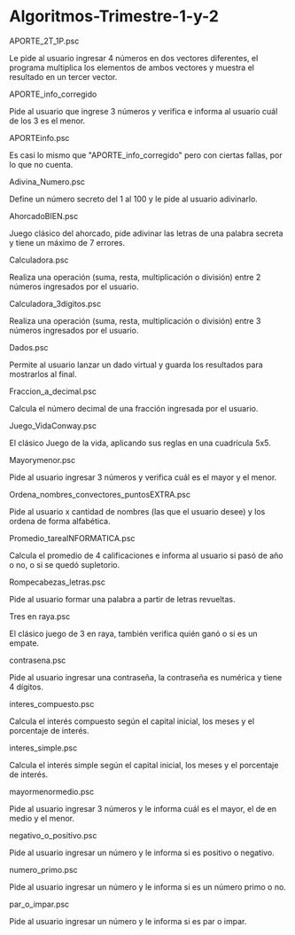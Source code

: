 # Algoritmos-Trimestre-1-y-2
APORTE_2T_1P.psc

  Le pide al usuario ingresar 4 números en dos vectores diferentes, el programa multiplica los elementos de ambos vectores y muestra el resultado en un tercer vector.

APORTE_info_corregido

  Pide al usuario que ingrese 3 números y verifica e informa al usuario cuál de los 3 es el menor.

APORTEinfo.psc

  Es casi lo mismo que "APORTE_info_corregido" pero con ciertas fallas, por lo que no cuenta.

Adivina_Numero.psc

  Define un número secreto del 1 al 100 y le pide al usuario adivinarlo.

AhorcadoBIEN.psc

  Juego clásico del ahorcado, pide adivinar las letras de una palabra secreta y tiene un máximo de 7 errores.

Calculadora.psc

  Realiza una operación (suma, resta, multiplicación o división) entre 2 números ingresados por el usuario.

Calculadora_3digitos.psc

  Realiza una operación (suma, resta, multiplicación o división) entre 3 números ingresados por el usuario.

Dados.psc

  Permite al usuario lanzar un dado virtual y guarda los resultados para mostrarlos al final.

Fraccion_a_decimal.psc

  Calcula el número decimal de una fracción ingresada por el usuario.

Juego_VidaConway.psc

  El clásico Juego de la vida, aplicando sus reglas en una cuadrícula 5x5.

Mayorymenor.psc

  Pide al usuario ingresar 3 números y verifica cuál es el mayor y el menor.

Ordena_nombres_convectores_puntosEXTRA.psc

  Pide al usuario x cantidad de nombres (las que el usuario desee) y los ordena de forma alfabética.

Promedio_tareaINFORMATICA.psc

  Calcula el promedio de 4 calificaciones e informa al usuario si pasó de año o no, o si se quedó supletorio.

Rompecabezas_letras.psc

  Pide al usuario formar una palabra a partir de letras revueltas.

Tres en raya.psc

  El clásico juego de 3 en raya, también verifica quién ganó o si es un empate.

contrasena.psc

  Pide al usuario ingresar una contraseña, la contraseña es numérica y tiene 4 dígitos.

interes_compuesto.psc

  Calcula el interés compuesto según el capital inicial, los meses y el porcentaje de interés.

interes_simple.psc

  Calcula el interés simple según el capital inicial, los meses y el porcentaje de interés.

mayormenormedio.psc

  Pide al usuario ingresar 3 números y le informa cuál es el mayor, el de en medio y el menor.

negativo_o_positivo.psc

  Pide al usuario ingresar un número y le informa si es positivo o negativo.

numero_primo.psc

  Pide al usuario ingresar un número y le informa si es un número primo o no.

par_o_impar.psc

   Pide al usuario ingresar un número y le informa si es par o impar.
